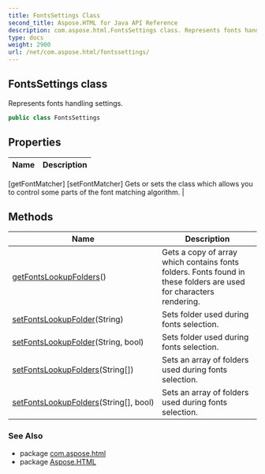```yaml
---
title: FontsSettings Class
second_title: Aspose.HTML for Java API Reference
description: com.aspose.html.FontsSettings class. Represents fonts handling settings
type: docs
weight: 2900
url: /net/com.aspose.html/fontssettings/
---
```

## FontsSettings class

Represents fonts handling settings.

```java
public class FontsSettings
```

## Properties

| Name | Description |
| --- | --- |
[getFontMatcher]
[setFontMatcher] Gets or sets the class which allows you to control some parts of the font matching algorithm. |

## Methods

| Name | Description |
| --- | --- |
| [getFontsLookupFolders](../../com.aspose.html/fontssettings/getfontslookupfolders/)() | Gets a copy of array which contains fonts folders. Fonts found in these folders are used for characters rendering. |
| [setFontsLookupFolder](../../com.aspose.html/fontssettings/setfontslookupfolder/#setfontslookupfolder)(String) | Sets folder used during fonts selection. |
| [setFontsLookupFolder](../../com.aspose.html/fontssettings/setfontslookupfolder/#setfontslookupfolder_1)(String, bool) | Sets folder used during fonts selection. |
| [setFontsLookupFolders](../../com.aspose.html/fontssettings/setfontslookupfolders/#setfontslookupfolders)(String[]) | Sets an array of folders used during fonts selection. |
| [setFontsLookupFolders](../../com.aspose.html/fontssettings/setfontslookupfolders/#setfontslookupfolders_1)(String[], bool) | Sets an array of folders used during fonts selection. |

### See Also

* package [com.aspose.html](../../com.aspose.html/)
* package [Aspose.HTML](../../)
